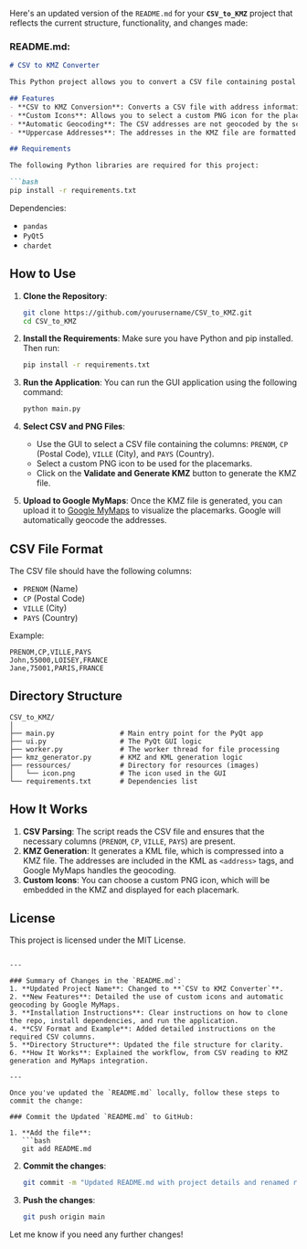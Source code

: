 Here's an updated version of the `README.md` for your **`CSV_to_KMZ`** project that reflects the current structure, functionality, and changes made:

### **README.md**:

```markdown
# CSV to KMZ Converter

This Python project allows you to convert a CSV file containing postal codes, cities, and countries into a KMZ file, which can be used in Google MyMaps. The KMZ file includes placemarks with custom icons, and addresses are automatically geocoded by Google MyMaps.

## Features
- **CSV to KMZ Conversion**: Converts a CSV file with address information into a KMZ file.
- **Custom Icons**: Allows you to select a custom PNG icon for the placemarks.
- **Automatic Geocoding**: The CSV addresses are not geocoded by the script but instead handled by Google MyMaps when the KMZ file is uploaded.
- **Uppercase Addresses**: The addresses in the KMZ file are formatted in uppercase for consistency.

## Requirements

The following Python libraries are required for this project:

```bash
pip install -r requirements.txt
```

Dependencies:

- `pandas`
- `PyQt5`
- `chardet`

## How to Use

1. **Clone the Repository**:
   ```bash
   git clone https://github.com/yourusername/CSV_to_KMZ.git
   cd CSV_to_KMZ
   ```

2. **Install the Requirements**:
   Make sure you have Python and pip installed. Then run:
   ```bash
   pip install -r requirements.txt
   ```

3. **Run the Application**:
   You can run the GUI application using the following command:
   ```bash
   python main.py
   ```

4. **Select CSV and PNG Files**:
   - Use the GUI to select a CSV file containing the columns: `PRENOM`, `CP` (Postal Code), `VILLE` (City), and `PAYS` (Country).
   - Select a custom PNG icon to be used for the placemarks.
   - Click on the **Validate and Generate KMZ** button to generate the KMZ file.

5. **Upload to Google MyMaps**:
   Once the KMZ file is generated, you can upload it to [Google MyMaps](https://www.google.com/mymaps) to visualize the placemarks. Google will automatically geocode the addresses.

## CSV File Format

The CSV file should have the following columns:

- `PRENOM` (Name)
- `CP` (Postal Code)
- `VILLE` (City)
- `PAYS` (Country)

Example:

```csv
PRENOM,CP,VILLE,PAYS
John,55000,LOISEY,FRANCE
Jane,75001,PARIS,FRANCE
```

## Directory Structure

```
CSV_to_KMZ/
│
├── main.py                # Main entry point for the PyQt app
├── ui.py                  # The PyQt GUI logic
├── worker.py              # The worker thread for file processing
├── kmz_generator.py       # KMZ and KML generation logic
├── ressources/            # Directory for resources (images)
│   └── icon.png           # The icon used in the GUI
└── requirements.txt       # Dependencies list
```

## How It Works

1. **CSV Parsing**: The script reads the CSV file and ensures that the necessary columns (`PRENOM`, `CP`, `VILLE`, `PAYS`) are present.
2. **KMZ Generation**: It generates a KML file, which is compressed into a KMZ file. The addresses are included in the KML as `<address>` tags, and Google MyMaps handles the geocoding.
3. **Custom Icons**: You can choose a custom PNG icon, which will be embedded in the KMZ and displayed for each placemark.

## License

This project is licensed under the MIT License.
```

---

### Summary of Changes in the `README.md`:
1. **Updated Project Name**: Changed to **`CSV to KMZ Converter`**.
2. **New Features**: Detailed the use of custom icons and automatic geocoding by Google MyMaps.
3. **Installation Instructions**: Clear instructions on how to clone the repo, install dependencies, and run the application.
4. **CSV Format and Example**: Added detailed instructions on the required CSV columns.
5. **Directory Structure**: Updated the file structure for clarity.
6. **How It Works**: Explained the workflow, from CSV reading to KMZ generation and MyMaps integration.

---

Once you've updated the `README.md` locally, follow these steps to commit the change:

### Commit the Updated `README.md` to GitHub:

1. **Add the file**:
   ```bash
   git add README.md
   ```

2. **Commit the changes**:
   ```bash
   git commit -m "Updated README.md with project details and renamed repository to CSV_to_KMZ"
   ```

3. **Push the changes**:
   ```bash
   git push origin main
   ```

Let me know if you need any further changes!
